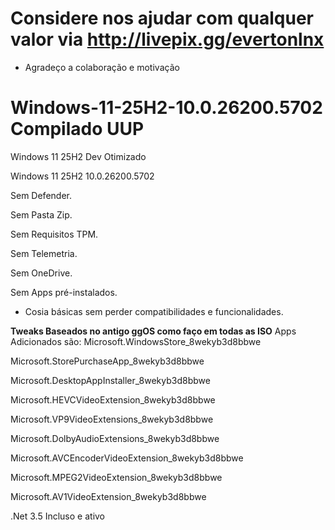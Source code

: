 # **Considere nos ajudar com qualquer valor via http://livepix.gg/evertonlnx**
- Agradeço a colaboração e motivação

# Windows-11-25H2-10.0.26200.5702 Compilado UUP
Windows 11 25H2 Dev Otimizado

Windows 11 25H2 10.0.26200.5702

Sem Defender.

Sem Pasta Zip.

Sem Requisitos TPM.

Sem Telemetria.

Sem OneDrive.

Sem Apps pré-instalados.

+ Cosia básicas sem perder compatibilidades e funcionalidades.
  
**Tweaks Baseados no antigo ggOS como faço em todas as ISO**
Apps Adicionados são:
Microsoft.WindowsStore_8wekyb3d8bbwe

Microsoft.StorePurchaseApp_8wekyb3d8bbwe

Microsoft.DesktopAppInstaller_8wekyb3d8bbwe

Microsoft.HEVCVideoExtension_8wekyb3d8bbwe

Microsoft.VP9VideoExtensions_8wekyb3d8bbwe

Microsoft.DolbyAudioExtensions_8wekyb3d8bbwe

Microsoft.AVCEncoderVideoExtension_8wekyb3d8bbwe

Microsoft.MPEG2VideoExtension_8wekyb3d8bbwe

Microsoft.AV1VideoExtension_8wekyb3d8bbwe

.Net 3.5 Incluso e ativo
